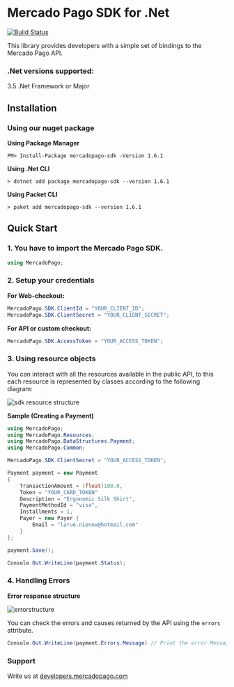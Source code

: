 
# Mercado Pago SDK for .Net


[![Build Status](https://travis-ci.org/mercadopago/dx-dotnet.svg?branch=develop)](https://travis-ci.org/mercadopago/dx-dotnet)


This library provides developers with a simple set of bindings to the Mercado Pago API.

### .Net versions supported:
3.5 .Net Framework or Major

## Installation 

### Using our nuget package

**Using Package Manager**


`PM> Install-Package mercadopago-sdk -Version 1.6.1`

**Using .Net CLI**

`> dotnet add package mercadopago-sdk --version 1.6.1`

**Using Packet CLI**

`> paket add mercadopago-sdk --version 1.6.1`


## Quick Start

### 1. You have to import the Mercado Pago SDK.
```csharp
using MercadoPago;
```
### 2. Setup your credentials

**For Web-checkout:**
```csharp
MercadoPago.SDK.ClientId = "YOUR_CLIENT_ID";
MercadoPago.SDK.ClientSecret = "YOUR_CLIENT_SECRET";
```
**For API or custom checkout:**
```csharp
MercadoPago.SDK.AccessToken = "YOUR_ACCESS_TOKEN";
```
### 3. Using resource objects

You can interact with all the resources available in the public API, to this each resource is represented by classes according to the following diagram:

![sdk resource structure](https://user-images.githubusercontent.com/864790/34393059-9acad058-eb2e-11e7-9987-494eaf19d109.png)

**Sample (Creating a Payment)**
    
```csharp
using MercadoPago;
using MercadoPago.Resources;
using MercadoPago.DataStructures.Payment;
using MercadoPago.Common;

MercadoPago.SDK.ClientSecret = "YOUR_ACCESS_TOKEN";

Payment payment = new Payment
{
    TransactionAmount = (float)100.0,
    Token = "YOUR_CARD_TOKEN"
    Description = "Ergonomic Silk Shirt",
    PaymentMethodId = "visa", 
    Installments = 1,
    Payer = new Payer {
        Email = "larue.nienow@hotmail.com"
    }
};

payment.Save();

Console.Out.WriteLine(payment.Status);
```

### 4. Handling Errors

**Error response structure**

![errorstructure](https://user-images.githubusercontent.com/864790/40929584-9cc4c96e-67fb-11e8-80a4-8d797953233a.png)

You can check the errors and causes returned by the API using the `errors` attribute.

```csharp
Console.Out.WriteLine(payment.Errors.Message) // Print the error Message 
```

### Support 

Write us at [developers.mercadopago.com](https://developers.mercadopago.com)
